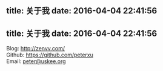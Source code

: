 title: 关于我
date: 2016-04-04 22:41:56
---
title: 关于我
date: 2016-04-04 22:41:56
---
Blog: http://zenvv.com/  
Github: https://github.com/peterxu  
Email: peter@uskee.org